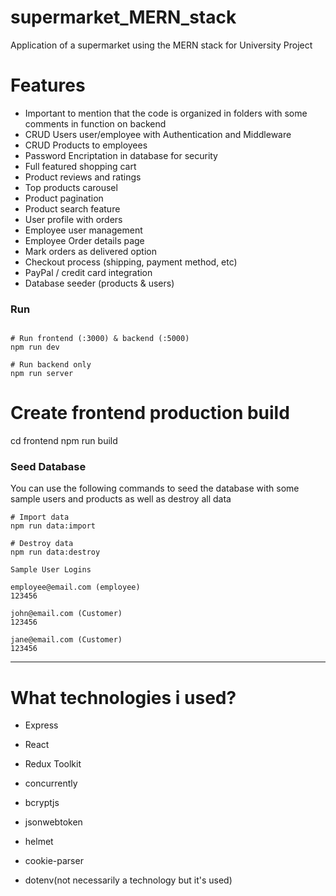 # supermarket_MERN_stack
Application of a supermarket using the MERN stack for University Project

# Features
-  Important to mention that the code is organized in folders with some comments in function on backend
-  CRUD Users user/employee with Authentication and Middleware 
-  CRUD Products to employees
-  Password Encriptation in database for security
-  Full featured shopping cart
-  Product reviews and ratings
-  Top products carousel
-  Product pagination
-  Product search feature
-  User profile with orders
-  Employee user management
-  Employee Order details page
-  Mark orders as delivered option
-  Checkout process (shipping, payment method, etc)
-  PayPal / credit card integration
-  Database seeder (products & users)

### Run

```

# Run frontend (:3000) & backend (:5000)
npm run dev

# Run backend only
npm run server
```

# Create frontend production build
cd frontend
npm run build

### Seed Database

You can use the following commands to seed the database with some sample users and products as well as destroy all data

```
# Import data
npm run data:import

# Destroy data
npm run data:destroy
```

```
Sample User Logins

employee@email.com (employee)
123456

john@email.com (Customer)
123456

jane@email.com (Customer)
123456
```

---

# What technologies i used?
- Express 
- React
- Redux Toolkit
- concurrently
- bcryptjs
- jsonwebtoken
- helmet
- cookie-parser

- dotenv(not necessarily a technology but it's used)